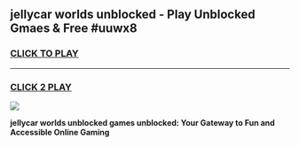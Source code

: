 
## jellycar worlds unblocked - Play Unblocked Gmaes & Free #uuwx8
<h3>
<a href="https://news.freeplayer.one?title=jellycar_worlds_unblocked&ref=24F">CLICK TO PLAY</a></h3>
<hr>

<h3>
<a href="https://news.freeplayer.one?title=jellycar_worlds_unblocked&ref=24F">CLICK 2 PLAY</a>
  
</h3>

<a href="https://news.freeplayer.one?title=jellycar_worlds_unblocked&ref=24F/"><img src="https://clearcache.store/games.png"></a>


**jellycar worlds unblocked games unblocked: Your Gateway to Fun and Accessible Online Gaming**
